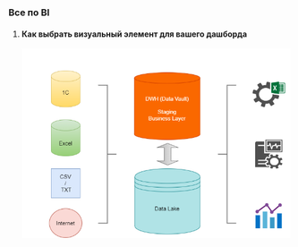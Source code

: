 ### Все по BI

1. #### Как выбрать визуальный элемент для вашего дашборда
   
   ![Схема](https://github.com/EvgeniyLezh/data-engineering-study/blob/main/module01/Архитектура%20аналитического%20решения%20(схема).png)
   
